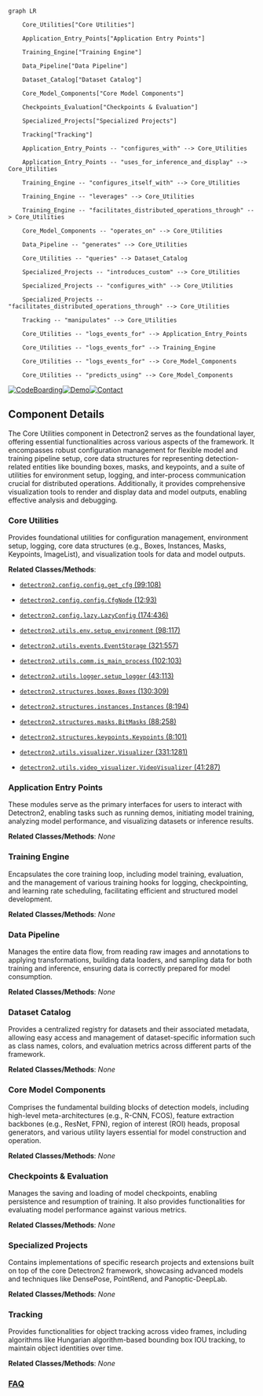```mermaid

graph LR

    Core_Utilities["Core Utilities"]

    Application_Entry_Points["Application Entry Points"]

    Training_Engine["Training Engine"]

    Data_Pipeline["Data Pipeline"]

    Dataset_Catalog["Dataset Catalog"]

    Core_Model_Components["Core Model Components"]

    Checkpoints_Evaluation["Checkpoints & Evaluation"]

    Specialized_Projects["Specialized Projects"]

    Tracking["Tracking"]

    Application_Entry_Points -- "configures_with" --> Core_Utilities

    Application_Entry_Points -- "uses_for_inference_and_display" --> Core_Utilities

    Training_Engine -- "configures_itself_with" --> Core_Utilities

    Training_Engine -- "leverages" --> Core_Utilities

    Training_Engine -- "facilitates_distributed_operations_through" --> Core_Utilities

    Core_Model_Components -- "operates_on" --> Core_Utilities

    Data_Pipeline -- "generates" --> Core_Utilities

    Core_Utilities -- "queries" --> Dataset_Catalog

    Specialized_Projects -- "introduces_custom" --> Core_Utilities

    Specialized_Projects -- "configures_with" --> Core_Utilities

    Specialized_Projects -- "facilitates_distributed_operations_through" --> Core_Utilities

    Tracking -- "manipulates" --> Core_Utilities

    Core_Utilities -- "logs_events_for" --> Application_Entry_Points

    Core_Utilities -- "logs_events_for" --> Training_Engine

    Core_Utilities -- "logs_events_for" --> Core_Model_Components

    Core_Utilities -- "predicts_using" --> Core_Model_Components

```

[![CodeBoarding](https://img.shields.io/badge/Generated%20by-CodeBoarding-9cf?style=flat-square)](https://github.com/CodeBoarding/GeneratedOnBoardings)[![Demo](https://img.shields.io/badge/Try%20our-Demo-blue?style=flat-square)](https://www.codeboarding.org/demo)[![Contact](https://img.shields.io/badge/Contact%20us%20-%20contact@codeboarding.org-lightgrey?style=flat-square)](mailto:contact@codeboarding.org)



## Component Details



The Core Utilities component in Detectron2 serves as the foundational layer, offering essential functionalities across various aspects of the framework. It encompasses robust configuration management for flexible model and training pipeline setup, core data structures for representing detection-related entities like bounding boxes, masks, and keypoints, and a suite of utilities for environment setup, logging, and inter-process communication crucial for distributed operations. Additionally, it provides comprehensive visualization tools to render and display data and model outputs, enabling effective analysis and debugging.



### Core Utilities

Provides foundational utilities for configuration management, environment setup, logging, core data structures (e.g., Boxes, Instances, Masks, Keypoints, ImageList), and visualization tools for data and model outputs.





**Related Classes/Methods**:



- <a href="https://github.com/facebookresearch/detectron2/blob/master/detectron2/config/config.py#L99-L108" target="_blank" rel="noopener noreferrer">`detectron2.config.config.get_cfg` (99:108)</a>

- <a href="https://github.com/facebookresearch/detectron2/blob/master/detectron2/config/config.py#L12-L93" target="_blank" rel="noopener noreferrer">`detectron2.config.config.CfgNode` (12:93)</a>

- <a href="https://github.com/facebookresearch/detectron2/blob/master/detectron2/config/lazy.py#L174-L436" target="_blank" rel="noopener noreferrer">`detectron2.config.lazy.LazyConfig` (174:436)</a>

- <a href="https://github.com/facebookresearch/detectron2/blob/master/detectron2/utils/env.py#L98-L117" target="_blank" rel="noopener noreferrer">`detectron2.utils.env.setup_environment` (98:117)</a>

- <a href="https://github.com/facebookresearch/detectron2/blob/master/detectron2/utils/events.py#L321-L557" target="_blank" rel="noopener noreferrer">`detectron2.utils.events.EventStorage` (321:557)</a>

- <a href="https://github.com/facebookresearch/detectron2/blob/master/detectron2/utils/comm.py#L102-L103" target="_blank" rel="noopener noreferrer">`detectron2.utils.comm.is_main_process` (102:103)</a>

- <a href="https://github.com/facebookresearch/detectron2/blob/master/detectron2/utils/logger.py#L43-L113" target="_blank" rel="noopener noreferrer">`detectron2.utils.logger.setup_logger` (43:113)</a>

- <a href="https://github.com/facebookresearch/detectron2/blob/master/detectron2/structures/boxes.py#L130-L309" target="_blank" rel="noopener noreferrer">`detectron2.structures.boxes.Boxes` (130:309)</a>

- <a href="https://github.com/facebookresearch/detectron2/blob/master/detectron2/structures/instances.py#L8-L194" target="_blank" rel="noopener noreferrer">`detectron2.structures.instances.Instances` (8:194)</a>

- <a href="https://github.com/facebookresearch/detectron2/blob/master/detectron2/structures/masks.py#L88-L258" target="_blank" rel="noopener noreferrer">`detectron2.structures.masks.BitMasks` (88:258)</a>

- <a href="https://github.com/facebookresearch/detectron2/blob/master/detectron2/structures/keypoints.py#L8-L101" target="_blank" rel="noopener noreferrer">`detectron2.structures.keypoints.Keypoints` (8:101)</a>

- <a href="https://github.com/facebookresearch/detectron2/blob/master/detectron2/utils/visualizer.py#L331-L1281" target="_blank" rel="noopener noreferrer">`detectron2.utils.visualizer.Visualizer` (331:1281)</a>

- <a href="https://github.com/facebookresearch/detectron2/blob/master/detectron2/utils/video_visualizer.py#L41-L287" target="_blank" rel="noopener noreferrer">`detectron2.utils.video_visualizer.VideoVisualizer` (41:287)</a>





### Application Entry Points

These modules serve as the primary interfaces for users to interact with Detectron2, enabling tasks such as running demos, initiating model training, analyzing model performance, and visualizing datasets or inference results.





**Related Classes/Methods**: _None_



### Training Engine

Encapsulates the core training loop, including model training, evaluation, and the management of various training hooks for logging, checkpointing, and learning rate scheduling, facilitating efficient and structured model development.





**Related Classes/Methods**: _None_



### Data Pipeline

Manages the entire data flow, from reading raw images and annotations to applying transformations, building data loaders, and sampling data for both training and inference, ensuring data is correctly prepared for model consumption.





**Related Classes/Methods**: _None_



### Dataset Catalog

Provides a centralized registry for datasets and their associated metadata, allowing easy access and management of dataset-specific information such as class names, colors, and evaluation metrics across different parts of the framework.





**Related Classes/Methods**: _None_



### Core Model Components

Comprises the fundamental building blocks of detection models, including high-level meta-architectures (e.g., R-CNN, FCOS), feature extraction backbones (e.g., ResNet, FPN), region of interest (ROI) heads, proposal generators, and various utility layers essential for model construction and operation.





**Related Classes/Methods**: _None_



### Checkpoints & Evaluation

Manages the saving and loading of model checkpoints, enabling persistence and resumption of training. It also provides functionalities for evaluating model performance against various metrics.





**Related Classes/Methods**: _None_



### Specialized Projects

Contains implementations of specific research projects and extensions built on top of the core Detectron2 framework, showcasing advanced models and techniques like DensePose, PointRend, and Panoptic-DeepLab.





**Related Classes/Methods**: _None_



### Tracking

Provides functionalities for object tracking across video frames, including algorithms like Hungarian algorithm-based bounding box IOU tracking, to maintain object identities over time.





**Related Classes/Methods**: _None_







### [FAQ](https://github.com/CodeBoarding/GeneratedOnBoardings/tree/main?tab=readme-ov-file#faq)